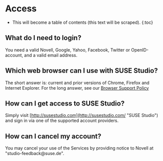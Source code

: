 # Access

* This will become a table of contents (this text will be scraped).
{:toc}

## What do I need to login?

You need a valid Novell, Google, Yahoo, Facebook, Twitter or OpenID-account, and a valid
email address.


## Which web browser can I use with SUSE Studio?

The short answer is: current and prior versions of Chrome, Firefox and Internet Explorer. 
For the long answer, see our [Browser Support Policy](browser_policy.html)


## How can I get access to SUSE Studio?

Simply visit [http://susestudio.com](http://susestudio.com/ "SUSE Studio") and sign in via
one of the supported account providers.


## How can I cancel my account?

You may cancel your use of the Services by providing notice to Novell at
"&#x73;&#x74;&#x75;&#x64;&#x69;&#x6F;&#x2D;&#x66;&#x65;&#x65;&#x64;&#x62;&#x61;&#x63;&#x6B;&#x40;&#x73;&#x75;&#x73;&#x65;&#x2E;&#x64;&#x65;".
